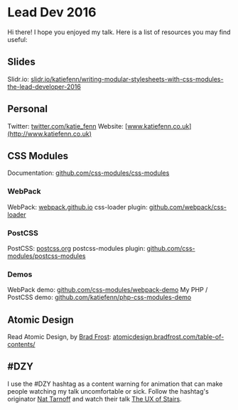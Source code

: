 # Lead Dev 2016
Hi there! I hope you enjoyed my talk. Here is a list of resources you may find useful:

## Slides
Slidr.io: [slidr.io/katiefenn/writing-modular-stylesheets-with-css-modules-the-lead-developer-2016](https://slidr.io/katiefenn/writing-modular-stylesheets-with-css-modules-the-lead-developer-2016)

## Personal
Twitter: [twitter.com/katie_fenn](http://twitter.com/katie_fenn)
Website: [www.katiefenn.co.uk](http://www.katiefenn.co.uk)

## CSS Modules
Documentation: [github.com/css-modules/css-modules](https://github.com/css-modules/css-modules)

### WebPack
WebPack: [webpack.github.io](https://webpack.github.io/)
css-loader plugin: [github.com/webpack/css-loader](https://github.com/webpack/css-loader)

### PostCSS
PostCSS: [postcss.org](http://postcss.org)
postcss-modules plugin: [github.com/css-modules/postcss-modules](https://github.com/css-modules/postcss-modules)

### Demos
WebPack demo: [github.com/css-modules/webpack-demo](https://github.com/css-modules/webpack-demo)
My PHP / PostCSS demo: [github.com/katiefenn/php-css-modules-demo](https://github.com/katiefenn/php-css-modules-demo)

## Atomic Design
Read Atomic Design, by [Brad Frost](https://twitter.com/brad_frost): [atomicdesign.bradfrost.com/table-of-contents/](http://atomicdesign.bradfrost.com/table-of-contents/)

## #DZY
I use the #DZY hashtag as a content warning for animation that can make people watching my talk uncomfortable or sick. Follow the hashtag's originator [Nat Tarnoff](https://twitter.com/nattarnoff) and watch their talk [The UX of Stairs](https://vimeo.com/110360523).
